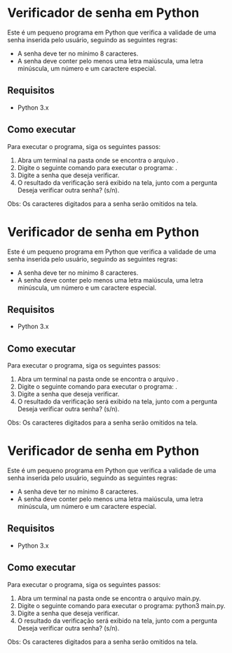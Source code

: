 # Verificador de senha em Python

Este é um pequeno programa em Python que verifica a validade de uma senha inserida pelo usuário, seguindo as seguintes regras:

- A senha deve ter no mínimo 8 caracteres.
- A senha deve conter pelo menos uma letra maiúscula, uma letra minúscula, um número e um caractere especial.

## Requisitos

- Python 3.x

## Como executar

Para executar o programa, siga os seguintes passos:

1. Abra um terminal na pasta onde se encontra o arquivo .
2. Digite o seguinte comando para executar o programa: .
3. Digite a senha que deseja verificar.
4. O resultado da verificação será exibido na tela, junto com a pergunta Deseja verificar outra senha? (s/n).

Obs: Os caracteres digitados para a senha serão omitidos na tela.
# Verificador de senha em Python

Este é um pequeno programa em Python que verifica a validade de uma senha inserida pelo usuário, seguindo as seguintes regras:

- A senha deve ter no mínimo 8 caracteres.
- A senha deve conter pelo menos uma letra maiúscula, uma letra minúscula, um número e um caractere especial.

## Requisitos

- Python 3.x

## Como executar

Para executar o programa, siga os seguintes passos:

1. Abra um terminal na pasta onde se encontra o arquivo .
2. Digite o seguinte comando para executar o programa: .
3. Digite a senha que deseja verificar.
4. O resultado da verificação será exibido na tela, junto com a pergunta Deseja verificar outra senha? (s/n).

Obs: Os caracteres digitados para a senha serão omitidos na tela.
# Verificador de senha em Python

Este é um pequeno programa em Python que verifica a validade de uma senha inserida pelo usuário, seguindo as seguintes regras:

- A senha deve ter no mínimo 8 caracteres.
- A senha deve conter pelo menos uma letra maiúscula, uma letra minúscula, um número e um caractere especial.

## Requisitos

- Python 3.x

## Como executar

Para executar o programa, siga os seguintes passos:

1. Abra um terminal na pasta onde se encontra o arquivo main.py.
2. Digite o seguinte comando para executar o programa: python3 main.py.
3. Digite a senha que deseja verificar.
4. O resultado da verificação será exibido na tela, junto com a pergunta Deseja verificar outra senha? (s/n).

Obs: Os caracteres digitados para a senha serão omitidos na tela.

